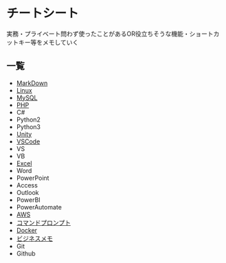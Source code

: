 # チートシート
実務・プライベート問わず使ったことがあるOR役立ちそうな機能・ショートカットキー等をメモしていく

## 一覧
- [MarkDown](MarkDown.md)
- [Linux](Linux.md)
- [MySQL](MySQL.md)
- [PHP](PHP.md)
- C#
- Python2
- Python3
- [Unity](Unity.md)
- [VSCode](VSCode.md)
- VS
- VB
- [Excel](Excel.md)
- Word
- PowerPoint
- Access
- Outlook
- PowerBI
- PowerAutomate
- [AWS](AWS.md)
- [コマンドプロンプト](CMD.md)
- [Docker](Docker.md)
- [ビジネスメモ](business.md)
- Git
- Github
